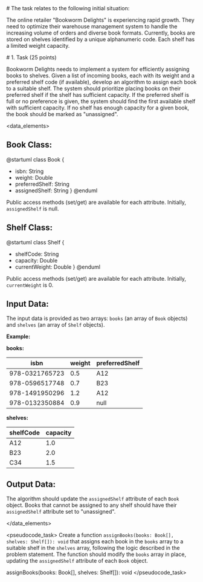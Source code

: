 <scenario>
# The task relates to the following initial situation:

The online retailer "Bookworm Delights" is experiencing rapid growth.  They need to optimize their warehouse management system to handle the increasing volume of orders and diverse book formats.  Currently, books are stored on shelves identified by a unique alphanumeric code. Each shelf has a limited weight capacity.
</scenario>

<problem>
# 1. Task (25 points)

Bookworm Delights needs to implement a system for efficiently assigning books to shelves.  Given a list of incoming books, each with its weight and a preferred shelf code (if available),  develop an algorithm to assign each book to a suitable shelf.  The system should prioritize placing books on their preferred shelf if the shelf has sufficient capacity. If the preferred shelf is full or no preference is given, the system should find the first available shelf with sufficient capacity. If no shelf has enough capacity for a given book, the book should be marked as "unassigned".
</problem>

<data_elements>
## Book Class:

@startuml
class Book {
- isbn: String
- weight: Double
- preferredShelf: String
- assignedShelf: String
}
@enduml

Public access methods (set/get) are available for each attribute.  Initially, `assignedShelf` is null.

## Shelf Class:

@startuml
class Shelf {
- shelfCode: String
- capacity: Double
- currentWeight: Double
}
@enduml

Public access methods (set/get) are available for each attribute. Initially, `currentWeight` is 0.

## Input Data:

The input data is provided as two arrays: `books` (an array of `Book` objects) and `shelves` (an array of `Shelf` objects).

**Example:**

**books:**

| isbn | weight | preferredShelf |
|---|---|---|
| 978-0321765723 | 0.5 | A12 |
| 978-0596517748 | 0.7 | B23 |
| 978-1491950296 | 1.2 | A12 |
| 978-0132350884 | 0.9 | null |


**shelves:**

| shelfCode | capacity |
|---|---|
| A12 | 1.0 |
| B23 | 2.0 |
| C34 | 1.5 |


## Output Data:

The algorithm should update the `assignedShelf` attribute of each `Book` object.  Books that cannot be assigned to any shelf should have their `assignedShelf` attribute set to "unassigned".

</data_elements>

<pseudocode_task>
Create a function `assignBooks(books: Book[], shelves: Shelf[]): void` that assigns each book in the `books` array to a suitable shelf in the `shelves` array, following the logic described in the problem statement. The function should modify the `books` array in place, updating the `assignedShelf` attribute of each `Book` object.

assignBooks(books: Book[], shelves: Shelf[]): void
</pseudocode_task>